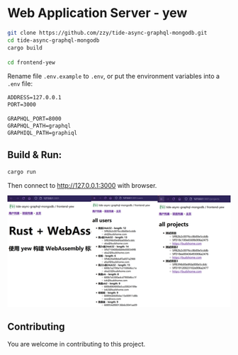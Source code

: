 # Web Application Server - yew

``` Bash
git clone https://github.com/zzy/tide-async-graphql-mongodb.git
cd tide-async-graphql-mongodb
cargo build

cd frontend-yew
```

Rename file `.env.example` to `.env`, or put the environment variables into a `.env` file:

```
ADDRESS=127.0.0.1
PORT=3000

GRAPHQL_PORT=8000
GRAPHQL_PATH=graphql
GRAPHIQL_PATH=graphiql
```

## Build & Run:

``` Bash
cargo run
```
Then connect to http://127.0.0.1:3000 with browser.

![Client Image](../data/yew.jpg)

## Contributing

You are welcome in contributing to this project.
